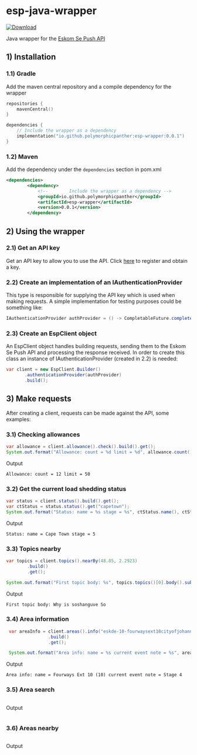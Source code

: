 # esp-java-wrapper
[![Download](https://img.shields.io/maven-central/v/io.github.polymorphicpanther/esp-wrapper.svg)](https://central.sonatype.com/artifact/io.github.polymorphicpanther/esp-wrapper)

Java wrapper for the [Eskom Se Push API](https://eskomsepush.gumroad.com/l/api)

## 1) Installation

### 1.1) Gradle

Add the maven central repository and a compile dependency for the wrapper

```kotlin
repositories {
    mavenCentral()
}

dependencies {
    // Include the wrapper as a dependency
    implementation("io.github.polymorphicpanther:esp-wrapper:0.0.1")
}
```

### 1.2) Maven

Add the dependency under the `dependencies` section in pom.xml

```xml
<dependencies>
        <dependency>
            <!--        Include the wrapper as a dependency -->
            <groupId>io.github.polymorphicpanther</groupId>
            <artifactId>esp-wrapper</artifactId>
            <version>0.0.1</version>
        </dependency>
```

## 2) Using the wrapper

### 2.1) Get an API key

Get an API key to allow you to use the API. Click [here](https://eskomsepush.gumroad.com/l/api) to register and obtain a key.

### 2.2) Create an implementation of an IAuthenticationProvider

This type is responsible for supplying the API key which is used when making requests. A simple implementation for testing purposes could be something like:

```java
IAuthenticationProvider authProvider = () -> CompletableFuture.completedFuture("Y1O2U3R-A4P5I-K6E7Y-H8E9R10E");
```

### 2.3) Create an EspClient object

An EspClient object handles building requests, sending them to the Eskom Se Push API and processing the response received. In order to create this class an instance of IAuthenticationProvider (created in 2.2) is needed:

```java
var client = new EspClient.Builder()
       .authenticationProvider(authProvider)
       .build();
```

## 3) Make requests

After creating a client, requests can be made against the API, some examples:

### 3.1) Checking allowances

```java
var allowance = client.allowance().check().build().get();
System.out.format("Allowance: count = %d limit = %d", allowance.count(), allowance.limit());
```

Output

```
Allowance: count = 12 limit = 50
```

### 3.2) Get the current load shedding status

```java
var status = client.status().build().get();
var ctStatus = status.status().get("capetown");
System.out.format("Status: name = %s stage = %s", ctStatus.name(), ctStatus.stage());
```

Output

```
Status: name = Cape Town stage = 5
```

### 3.3) Topics nearby 

```java
var topics = client.topics().nearBy(48.85, 2.2923)
        .build()
        .get();

System.out.format("First topic body: %s", topics.topics()[0].body().substring(0,20));
```

Output

```
First topic body: Why is soshanguve So
```

### 3.4) Area information

```java
 var areaInfo = client.areas().info("eskde-10-fourwaysext10cityofjohannesburggauteng")
                .build()
                .get();

 System.out.format("Area info: name = %s current event note = %s", areaInfo.info().name(), areaInfo.events()[0].note());
```

Output

```
Area info: name = Fourways Ext 10 (10) current event note = Stage 4
```

### 3.5) Area search

```java
```

Output

```

```

### 3.6) Areas nearby

```java
```

Output

```

```

